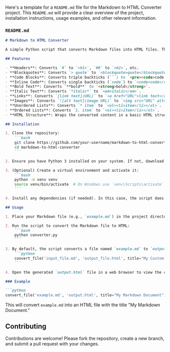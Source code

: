 Here's a template for a `README.md` file for the Markdown to HTML Converter project. This `README.md` will provide a clear overview of the project, installation instructions, usage examples, and other relevant information.

### `README.md`

```markdown
# Markdown to HTML Converter

A simple Python script that converts Markdown files into HTML files. This script supports basic Markdown features such as headers, bold, italics, blockquotes, code blocks, links, images, and lists. The generated HTML files include a basic HTML structure with a customizable title and inline CSS for styling.

## Features

- **Headers**: Converts `#` to `<h1>`, `##` to `<h2>`, etc.
- **Blockquotes**: Converts `> quote` to `<blockquote>quote</blockquote>`.
- **Code Blocks**: Converts triple backticks (```) to `<pre><code>code block</code></pre>`.
- **Inline Code**: Converts single backticks (`code`) to `<code>code</code>`.
- **Bold Text**: Converts `**bold**` to `<strong>bold</strong>`.
- **Italic Text**: Converts `*italic*` to `<em>italic</em>`.
- **Links**: Converts `[link text](URL)` to `<a href="URL">link text</a>`.
- **Images**: Converts `![alt text](image URL)` to `<img src="URL" alt="alt text">`.
- **Unordered Lists**: Converts `* item` to `<ul><li>item</li></ul>`.
- **Ordered Lists**: Converts `1. item` to `<ol><li>item</li></ol>`.
- **HTML Structure**: Wraps the converted content in a basic HTML structure with a customizable title and inline CSS for styling.

## Installation

1. Clone the repository:
    ```bash
    git clone https://github.com/your-username/markdown-to-html-converter.git
    cd markdown-to-html-converter
    ```

2. Ensure you have Python 3 installed on your system. If not, download and install it from the [official website](https://www.python.org/downloads/).

3. (Optional) Create a virtual environment and activate it:
    ```bash
    python -m venv venv
    source venv/bin/activate  # On Windows use `venv\Scripts\activate`
    ```

4. Install any dependencies (if needed). In this case, the script does not require any external libraries.

## Usage

1. Place your Markdown file (e.g., `example.md`) in the project directory.

2. Run the script to convert the Markdown file to HTML:
    ```bash
    python converter.py
    ```

3. By default, the script converts a file named `example.md` to `output.html`. To customize this, use:
    ```python
    convert_file('input_file.md', 'output_file.html', title="My Custom Title")
    ```

4. Open the generated `output.html` file in a web browser to view the converted content.

### Example

```python
convert_file('example.md', 'output.html', title="My Markdown Document")
```

This will convert `example.md` into an HTML file with the title "My Markdown Document."

## Contributing

Contributions are welcome! Please fork the repository, create a new branch, and submit a pull request with your changes.
